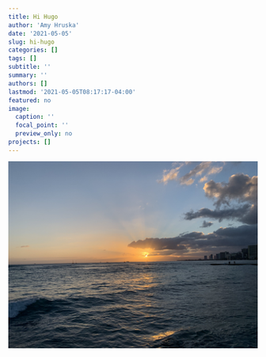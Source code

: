 ```yaml
---
title: Hi Hugo
author: 'Amy Hruska'
date: '2021-05-05'
slug: hi-hugo
categories: []
tags: []
subtitle: ''
summary: ''
authors: []
lastmod: '2021-05-05T08:17:17-04:00'
featured: no
image:
  caption: ''
  focal_point: ''
  preview_only: no
projects: []
---
```


![my-first-image](091.JPG)
